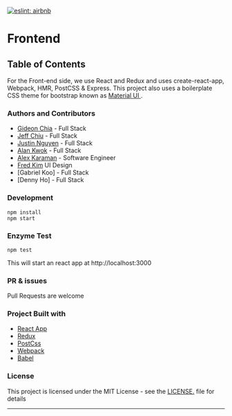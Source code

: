 [![eslint: airbnb](https://img.shields.io/badge/eslint-airbnb-%23fd5c63.svg)](https://www.npmjs.com/package/eslint-config-airbnb)

# Frontend

## Table of Contents

For the Front-end side, we use React and Redux and uses create-react-app, Webpack, HMR, PostCSS & Express. This project also uses a boilerplate CSS theme for bootstrap known as [Material UI ](https://material-ui.com/).


### Authors and Contributors
- [Gideon Chia](https://www.linkedin.com/in/gideon-chia-8573bb30/) - Full Stack
- [Jeff Chiu](https://www.linkedin.com/in/jeffchiu2022) - Full Stack
- [Justin Nguyen](https://www.linkedin.com/in/justin-nguyen-42b1a8120/) - Full Stack
- [Alan Kwok](https://www.linkedin.com/in/atkwok/) - Full Stack
- [Alex Karaman](https://www.linkedin.com/in/alex-karaman-227a1145/) - Software Engineer
- [Fred Kim](https://www.linkedin.com/in/fredjameskim/) UI Design
- [Gabriel Koo] - Full Stack
- [Denny Ho] - Full Stack

### Development
```
npm install
npm start
```

### Enzyme Test
```
npm test
```
This will start an react app at http://localhost:3000

### PR & issues
Pull Requests are welcome

### Project Built with
- [React App](https://github.com/facebook/create-react-app)
- [Redux](https://www.npmjs.com/package/react-redux)
- [PostCss](https://github.com/postcss/postcss)
- [Webpack](https://www.npmjs.com/package/webpack)
- [Babel](https://github.com/babel/babel-loader)

### License
This project is licensed under the MIT License - see the [LICENSE.](https://tldrlegal.com/license/mit-license) file for details

-------------------
